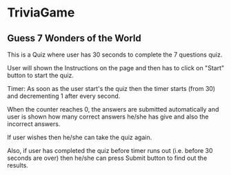 # TriviaGame

## Guess 7 Wonders of the World

This is a Quiz where user has 30 seconds to complete the 7 questions quiz.

User will shown the Instructions on the page and then has to click on "Start" button to start the quiz.

Timer:
As soon as the user start's the quiz then the timer starts (from 30) and decrementing 1 after every second.

When the counter reaches 0, the answers are submitted automatically and user is shown how many correct answers he/she has give and also the incorrect answers.

If user wishes then he/she can take the quiz again.

Also, if user has completed the quiz before timer runs out (i.e. before 30 seconds are over) then he/she can press Submit button to find out the results.